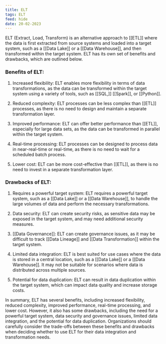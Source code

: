 ```yaml
---
title: ELT
tags: ELT
feed: hide
date: 20-02-2023
---
```

ELT (Extract, Load, Transform) is an alternative approach to [[ETL]] where the data is first extracted from source systems and loaded into a target system, such as a [[Data Lake]] or a [[Data Warehouse]], and then transformed within the target system. ELT has its own set of benefits and drawbacks, which are outlined below.

### Benefits of ELT:

1.  Increased flexibility: ELT enables more flexibility in terms of data transformations, as the data can be transformed within the target system using a variety of tools, such as [[SQL,]] [[Spark]], or [[Python]].
    
2.  Reduced complexity: ELT processes can be less complex than [[ETL]] processes, as there is no need to design and maintain a separate transformation layer.
    
3.  Improved performance: ELT can offer better performance than [[ETL]], especially for large data sets, as the data can be transformed in parallel within the target system.
    
4.  Real-time processing: ELT processes can be designed to process data in near-real-time or real-time, as there is no need to wait for a scheduled batch process.
    
5.  Lower cost: ELT can be more cost-effective than [[ETL]], as there is no need to invest in a separate transformation layer.
    

### Drawbacks of ELT:

1.  Requires a powerful target system: ELT requires a powerful target system, such as a [[Data Lake]] or a [[Data Warehouse]], to handle the large volumes of data and perform the necessary transformations.
    
2.  Data security: ELT can create security risks, as sensitive data may be exposed in the target system, and may need additional security measures.
    
3.  [[Data Governance]]: ELT can create governance issues, as it may be difficult to track  [[Data Lineage]] and [[Data Transformation]] within the target system.
    
4.  Limited data integration: ELT is best suited for use cases where the data is stored in a central location, such as a [[Data Lake]] or a [[Data Warehouse]]. It may not be suitable for scenarios where data is distributed across multiple sources.
    
5.  Potential for data duplication: ELT can result in data duplication within the target system, which can impact data quality and increase storage costs.
    

In summary, ELT has several benefits, including increased flexibility, reduced complexity, improved performance, real-time processing, and lower cost. However, it also has some drawbacks, including the need for a powerful target system, data security and governance issues, limited data integration, and the potential for data duplication. Organizations should carefully consider the trade-offs between these benefits and drawbacks when deciding whether to use ELT for their data integration and transformation needs.